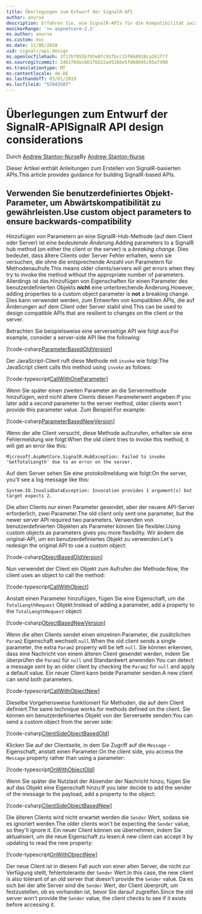 ```yaml
---
title: Überlegungen zum Entwurf der SignalR-API
author: anurse
description: Erfahren Sie, wie SignalR-APIs für die Kompatibilität zwischen Versionen Ihrer App zu entwerfen.
monikerRange: '>= aspnetcore-2.1'
ms.author: anurse
ms.custom: mvc
ms.date: 11/06/2018
uid: signalr/api-design
ms.openlocfilehash: 3f17bf055b793e8fc91fbcc15f668928ca261f77
ms.sourcegitcommit: 24b1f6decbb17bb22a45166e5fdb0845c65af498
ms.translationtype: MT
ms.contentlocale: de-DE
ms.lasthandoff: 03/01/2019
ms.locfileid: "57043507"
---
```

# <a name="signalr-api-design-considerations"></a><span data-ttu-id="95406-103">Überlegungen zum Entwurf der SignalR-API</span><span class="sxs-lookup"><span data-stu-id="95406-103">SignalR API design considerations</span></span>

<span data-ttu-id="95406-104">Durch [Andrew Stanton-Nurse](https://twitter.com/anurse)</span><span class="sxs-lookup"><span data-stu-id="95406-104">By [Andrew Stanton-Nurse](https://twitter.com/anurse)</span></span>

<span data-ttu-id="95406-105">Dieser Artikel enthält Anleitungen zum Erstellen von SignalR-basierten APIs.</span><span class="sxs-lookup"><span data-stu-id="95406-105">This article provides guidance for building SignalR-based APIs.</span></span>

## <a name="use-custom-object-parameters-to-ensure-backwards-compatibility"></a><span data-ttu-id="95406-106">Verwenden Sie benutzerdefiniertes Objekt-Parameter, um Abwärtskompatibilität zu gewährleisten.</span><span class="sxs-lookup"><span data-stu-id="95406-106">Use custom object parameters to ensure backwards-compatibility</span></span>

<span data-ttu-id="95406-107">Hinzufügen von Parametern an eine SignalR-Hub-Methode (auf dem Client oder Server) ist eine *bedeutende Änderung*.</span><span class="sxs-lookup"><span data-stu-id="95406-107">Adding parameters to a SignalR hub method (on either the client or the server) is a *breaking change*.</span></span> <span data-ttu-id="95406-108">Dies bedeutet, dass ältere Clients oder Server Fehler erhalten, wenn sie versuchen, die ohne die entsprechende Anzahl von Parametern für Methodenaufrufe.</span><span class="sxs-lookup"><span data-stu-id="95406-108">This means older clients/servers will get errors when they try to invoke the method without the appropriate number of parameters.</span></span> <span data-ttu-id="95406-109">Allerdings ist das Hinzufügen von Eigenschaften für einen Parameter des benutzerdefinierten Objekts **nicht** eine unterbrechende Änderung.</span><span class="sxs-lookup"><span data-stu-id="95406-109">However, adding properties to a custom object parameter is **not** a breaking change.</span></span> <span data-ttu-id="95406-110">Dies kann verwendet werden, zum Entwerfen von kompatiblen APIs, die auf Änderungen auf dem Client oder Server stabil sind.</span><span class="sxs-lookup"><span data-stu-id="95406-110">This can be used to design compatible APIs that are resilient to changes on the client or the server.</span></span>

<span data-ttu-id="95406-111">Betrachten Sie beispielsweise eine serverseitige API wie folgt aus:</span><span class="sxs-lookup"><span data-stu-id="95406-111">For example, consider a server-side API like the following:</span></span>

[!code-csharp[ParameterBasedOldVersion](api-design/sample/Samples.cs?name=ParameterBasedOldVersion)]

<span data-ttu-id="95406-112">Der JavaScript-Client ruft diese Methode mit `invoke` wie folgt:</span><span class="sxs-lookup"><span data-stu-id="95406-112">The JavaScript client calls this method using `invoke` as follows:</span></span>

[!code-typescript[CallWithOneParameter](api-design/sample/Samples.ts?name=CallWithOneParameter)]

<span data-ttu-id="95406-113">Wenn Sie später einen zweiten Parameter an die Servermethode hinzufügen, wird nicht ältere Clients diesen Parameterwert angeben.</span><span class="sxs-lookup"><span data-stu-id="95406-113">If you later add a second parameter to the server method, older clients won't provide this parameter value.</span></span> <span data-ttu-id="95406-114">Zum Beispiel:</span><span class="sxs-lookup"><span data-stu-id="95406-114">For example:</span></span>

[!code-csharp[ParameterBasedNewVersion](api-design/sample/Samples.cs?name=ParameterBasedNewVersion)]

<span data-ttu-id="95406-115">Wenn der alte Client versucht, diese Methode aufzurufen, erhalten sie eine Fehlermeldung wie folgt:</span><span class="sxs-lookup"><span data-stu-id="95406-115">When the old client tries to invoke this method, it will get an error like this:</span></span>

```
Microsoft.AspNetCore.SignalR.HubException: Failed to invoke 'GetTotalLength' due to an error on the server.
```

<span data-ttu-id="95406-116">Auf dem Server sehen Sie eine protokollmeldung wie folgt:</span><span class="sxs-lookup"><span data-stu-id="95406-116">On the server, you'll see a log message like this:</span></span>

```
System.IO.InvalidDataException: Invocation provides 1 argument(s) but target expects 2.
```

<span data-ttu-id="95406-117">Die alten Clients nur einen Parameter gesendet, aber der neuere API-Server erforderlich, zwei Parameter.</span><span class="sxs-lookup"><span data-stu-id="95406-117">The old client only sent one parameter, but the newer server API required two parameters.</span></span> <span data-ttu-id="95406-118">Verwenden von benutzerdefinierten Objekten als Parameter können Sie flexibler.</span><span class="sxs-lookup"><span data-stu-id="95406-118">Using custom objects as parameters gives you more flexibility.</span></span> <span data-ttu-id="95406-119">Wir ändern die original-API, um ein benutzerdefiniertes Objekt zu verwenden:</span><span class="sxs-lookup"><span data-stu-id="95406-119">Let's redesign the original API to use a custom object:</span></span>

[!code-csharp[ObjectBasedOldVersion](api-design/sample/Samples.cs?name=ObjectBasedOldVersion)]

<span data-ttu-id="95406-120">Nun verwendet der Client ein Objekt zum Aufrufen der Methode:</span><span class="sxs-lookup"><span data-stu-id="95406-120">Now, the client uses an object to call the method:</span></span>

[!code-typescript[CallWithObject](api-design/sample/Samples.ts?name=CallWithObject)]

<span data-ttu-id="95406-121">Anstatt einen Parameter hinzufügen, fügen Sie eine Eigenschaft, um die `TotalLengthRequest` Objekt:</span><span class="sxs-lookup"><span data-stu-id="95406-121">Instead of adding a parameter, add a property to the `TotalLengthRequest` object:</span></span>

[!code-csharp[ObjectBasedNewVersion](api-design/sample/Samples.cs?name=ObjectBasedNewVersion&highlight=4,9-13)]

<span data-ttu-id="95406-122">Wenn die alten Clients sendet einen einzelnen Parameter, die zusätzlichen `Param2` Eigenschaft wechselt `null`.</span><span class="sxs-lookup"><span data-stu-id="95406-122">When the old client sends a single parameter, the extra `Param2` property will be left `null`.</span></span> <span data-ttu-id="95406-123">Sie können erkennen, dass eine Nachricht von einem älteren Client gesendet werden, indem Sie überprüfen die `Param2` für `null` und Standardwert anwenden.</span><span class="sxs-lookup"><span data-stu-id="95406-123">You can detect a message sent by an older client by checking the `Param2` for `null` and apply a default value.</span></span> <span data-ttu-id="95406-124">Ein neuer Client kann beide Parameter senden.</span><span class="sxs-lookup"><span data-stu-id="95406-124">A new client can send both parameters.</span></span>

[!code-typescript[CallWithObjectNew](api-design/sample/Samples.ts?name=CallWithObjectNew)]

<span data-ttu-id="95406-125">Dieselbe Vorgehensweise funktioniert für Methoden, die auf dem Client definiert.</span><span class="sxs-lookup"><span data-stu-id="95406-125">The same technique works for methods defined on the client.</span></span> <span data-ttu-id="95406-126">Sie können ein benutzerdefiniertes Objekt von der Serverseite senden:</span><span class="sxs-lookup"><span data-stu-id="95406-126">You can send a custom object from the server side:</span></span>

[!code-csharp[ClientSideObjectBasedOld](api-design/sample/Samples.cs?name=ClientSideObjectBasedOld)]

<span data-ttu-id="95406-127">Klicken Sie auf der Clientseite, in dem Sie Zugriff auf die `Message` -Eigenschaft, anstatt einen Parameter:</span><span class="sxs-lookup"><span data-stu-id="95406-127">On the client side, you access the `Message` property rather than using a parameter:</span></span>

[!code-typescript[OnWithObjectOld](api-design/sample/Samples.ts?name=OnWithObjectOld)]

<span data-ttu-id="95406-128">Wenn Sie später die Nutzlast der Absender der Nachricht hinzu, fügen Sie auf das Objekt eine Eigenschaft hinzu:</span><span class="sxs-lookup"><span data-stu-id="95406-128">If you later decide to add the sender of the message to the payload, add a property to the object:</span></span>

[!code-csharp[ClientSideObjectBasedNew](api-design/sample/Samples.cs?name=ClientSideObjectBasedNew&highlight=5)]

<span data-ttu-id="95406-129">Die älteren Clients wird nicht erwartet werden die `Sender` Wert, sodass sie es ignoriert werden.</span><span class="sxs-lookup"><span data-stu-id="95406-129">The older clients won't be expecting the `Sender` value, so they'll ignore it.</span></span> <span data-ttu-id="95406-130">Ein neuer Client können sie übernehmen, indem Sie aktualisiert, um die neue Eigenschaft zu lesen:</span><span class="sxs-lookup"><span data-stu-id="95406-130">A new client can accept it by updating to read the new property:</span></span>

[!code-typescript[OnWithObjectNew](api-design/sample/Samples.ts?name=OnWithObjectNew&highlight=2-5)]

<span data-ttu-id="95406-131">Der neue Client ist in diesem Fall auch von einer alten Server, die nicht zur Verfügung stellt, fehlertolerante der `Sender` Wert.</span><span class="sxs-lookup"><span data-stu-id="95406-131">In this case, the new client is also tolerant of an old server that doesn't provide the `Sender` value.</span></span> <span data-ttu-id="95406-132">Da es sich bei der alte Server sind die `Sender` Wert, der Client überprüft, um festzustellen, ob es vorhanden ist, bevor Sie darauf zugreifen.</span><span class="sxs-lookup"><span data-stu-id="95406-132">Since the old server won't provide the `Sender` value, the client checks to see if it exists before accessing it.</span></span>

